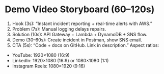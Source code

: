# Demo Video Storyboard (60–120s)

1) Hook (3s): “Instant incident reporting + real-time alerts with AWS.”
2) Problem (7s): Manual logging delays repairs.
3) Solution (10s): API Gateway + Lambda + DynamoDB + SNS flow.
4) Demo (30–60s): Create incident in Postman, show SNS email.
5) CTA (5s): “Code + docs on GitHub. Link in description.”
Aspect ratios:
- YouTube: 1920×1080 (16:9)
- LinkedIn: 1920×1080 (16:9) or 1080×1080 (1:1)
- Instagram Reels: 1080×1920 (9:16)
